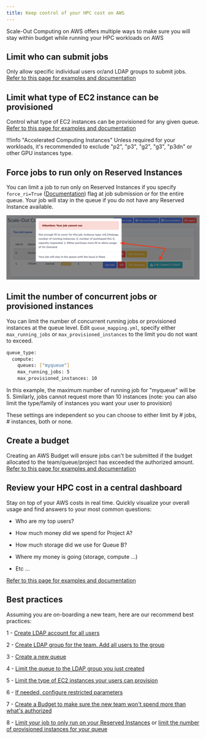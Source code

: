 ```yaml
---
title: Keep control of your HPC cost on AWS
---
```


Scale-Out Computing on AWS offers multiple ways to make sure you will stay within budget while running your HPC workloads on AWS

## Limit who can submit jobs

Only allow specific individual users or/and LDAP groups to submit jobs. [Refer to this page for examples and documentation](../../security/manage-queue-acls/)


## Limit what type of EC2 instance can be provisioned 

Control what type of EC2 instances can be provisioned for any given queue. [Refer to this page for examples and documentation](../../security/manage-queue-instance-types/)

!!!info "Accelerated Computing Instances"
    Unless required for your workloads, it's recommended to exclude "p2", "p3", "g2", "g3", "p3dn" or other GPU instances type. 

## Force jobs to run only on Reserved Instances

You can limit a job to run only on Reserved Instances if you specify `force_ri=True` ([Documentation](../../tutorials/integration-ec2-job-parameters/#force_ri)) flag at job submission or for the entire queue.
Your job will stay in the queue if you do not have any Reserved Instance available.

![](../imgs/force-ri-1.png)

## Limit the number of concurrent jobs or provisioned instances

You can limit the number of concurrent running jobs or provisioned instances at the queue level. Edit `queue_mapping.yml`, specify either `max_running_jobs` or `max_provisioned_instances` to the limit you do not want to exceed.
~~~bash hl_lines="4 5"
queue_type:
  compute:
    queues: ["myqueue"]
    max_running_jobs: 5
    max_provisioned_instances: 10
~~~

In this example, the maximum number of running job for "myqueue" will be 5. Similarly, jobs cannot request more than 10 instances (note: you can also limit the type/family of instances you want your user to provision)

These settings are independent so you can choose to either limit by # jobs, # instances, both or none.


## Create a budget

Creating an AWS Budget will ensure jobs can't be submitted if the budget allocated to the team/queue/project has exceeded the authorized amount.
[Refer to this page for examples and documentation](../../analytics/set-up-budget-project/)

## Review your HPC cost in a central dashboard

Stay on top of your AWS costs in real time. Quickly visualize your overall usage and find answers to your most common questions:

- Who are my top users?

- How much money did we spend for Project A?

- How much storage did we use for Queue B?

- Where my money is going (storage, compute ...)

- Etc ...
  
[Refer to this page for examples and documentation](../../analytics/review-hpc-costs/)

## Best practices

Assuming you are on-boarding a new team, here are our recommend best practices:

1 - [Create LDAP account for all users](../../tutorials/manage-ldap-users/#add-users)

2 - [Create LDAP group for the team. Add all users to the group](../../tutorials/manage-ldap-users/#other-ldap-operations)

3 - [Create a new queue](../../tutorials/create-your-own-queue/#queue-with-automatic-instance-provisioning)

4 - [Limit the queue to the LDAP group you just created](../../security/manage-queue-acls/#manage-acls-using-ldap-groups)

5 - [Limit the type of EC2 instances your users can provision](../../security/manage-queue-instance-types/)

6 - [If needed, configure restricted parameters](../../security/manage-queue-restricted-parameters/)

7 - [Create a Budget to make sure the new team won't spend more than what's authorized](../../analytics/set-up-budget-project/)

8 - [Limit your job to only run on your Reserved Instances](../../budget/prevent-overspend-hpc-cost-on-aws-soca/#force-jobs-to-run-only-on-reserved-instances) or [limit the number of provisioned instances for your queue](../../budget/prevent-overspend-hpc-cost-on-aws-soca/#limit-the-number-of-concurrent-jobs-or-provisioned-instances)
